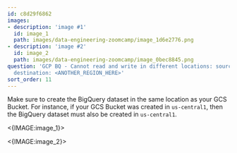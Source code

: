 ```yaml
---
id: c8d29f6862
images:
- description: 'image #1'
  id: image_1
  path: images/data-engineering-zoomcamp/image_1d6e2776.png
- description: 'image #2'
  id: image_2
  path: images/data-engineering-zoomcamp/image_0bec8845.png
question: 'GCP BQ - Cannot read and write in different locations: source: <REGION_HERE>,
  destination: <ANOTHER_REGION_HERE>'
sort_order: 11
---
```


Make sure to create the BigQuery dataset in the same location as your GCS Bucket. For instance, if your GCS Bucket was created in `us-central1`, then the BigQuery dataset must also be created in `us-central1`.

<{IMAGE:image_1}>

<{IMAGE:image_2}>